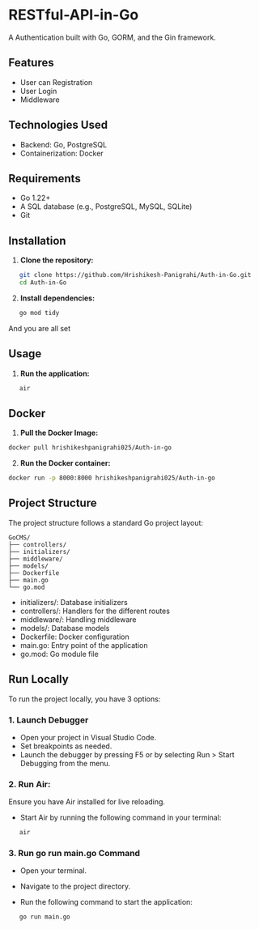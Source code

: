 # RESTful-API-in-Go
A Authentication built with Go, GORM, and the Gin framework.

## Features

- User can Registration
- User Login
- Middleware

## Technologies Used
- Backend: Go, PostgreSQL
- Containerization: Docker

## Requirements

- Go 1.22+
- A SQL database (e.g., PostgreSQL, MySQL, SQLite)
- Git

## Installation

1. **Clone the repository:**

```sh
   git clone https://github.com/Hrishikesh-Panigrahi/Auth-in-Go.git
   cd Auth-in-Go
   ```

2. **Install dependencies:**

```sh
   go mod tidy
   ```

And you are all set

## Usage

1. **Run the application:**

```sh
   air
```

## Docker

1. **Pull the Docker Image:**
```sh
docker pull hrishikeshpanigrahi025/Auth-in-go
```

2. **Run the Docker container:**
```sh
docker run -p 8000:8000 hrishikeshpanigrahi025/Auth-in-go
```

## Project Structure
The project structure follows a standard Go project layout:

```
GoCMS/
├── controllers/
├── initializers/
├── middleware/
├── models/
├── Dockerfile
├── main.go
└── go.mod
```

- initializers/: Database initializers
- controllers/: Handlers for the different routes
- middleware/: Handling middleware   
- models/: Database models
- Dockerfile: Docker configuration
- main.go: Entry point of the application
- go.mod: Go module file

## Run Locally
To run the project locally, you have 3 options:

### 1. Launch Debugger
   - Open your project in Visual Studio Code.
   - Set breakpoints as needed.
   - Launch the debugger by pressing F5 or by selecting Run > Start Debugging from the menu.

### 2. Run Air:
   Ensure you have Air installed for live reloading.

   - Start Air by running the following command in your terminal:
```sh
   air
```

### 3. Run go run main.go Command
   - Open your terminal.

   - Navigate to the project directory.

   - Run the following command to start the application:
```sh
   go run main.go
```